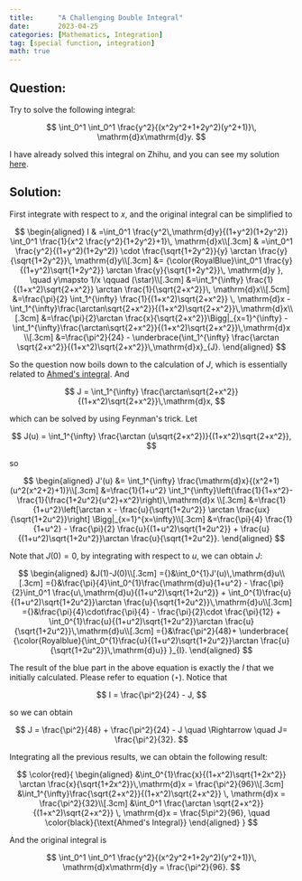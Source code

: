 ```yaml
---
title:      "A Challenging Double Integral"
date:       2023-04-25
categories: [Mathematics, Integration]
tag: [special function, integration]
math: true
---
```

## Question:
Try to solve the following integral:

$$
\int_0^1 \int_0^1 \frac{y^2}{(x^2y^2+1+2y^2)(y^2+1)}\, \mathrm{d}x\mathrm{d}y.
$$

I have already solved this integral on Zhihu, and you can see my solution [here](https://www.zhihu.com/question/597465258/answer/2999395127).

## Solution:
First integrate with respect to $x$, and the original integral can be simplified to

$$
\begin{aligned}
    I & =\int_0^1 \frac{y^2\,\mathrm{d}y}{(1+y^2)(1+2y^2)} \int_0^1 \frac{1}{x^2 \frac{y^2}{1+2y^2}+1}\, \mathrm{d}x\\[.3cm]
    & =\int_0^1 \frac{y^2}{(1+y^2)(1+2y^2)} \cdot \frac{\sqrt{1+2y^2}}{y} \arctan \frac{y}{\sqrt{1+2y^2}}\, \mathrm{d}y\\[.3cm]
    &= {\color{RoyalBlue}\int_0^1 \frac{y}{(1+y^2)\sqrt{1+2y^2}} \arctan \frac{y}{\sqrt{1+2y^2}}\, \mathrm{d}y  }, \quad y\mapsto 1/x \qquad (\star)\\[.3cm]
    &=\int_1^{\infty} \frac{1}{(1+x^2)\sqrt{2+x^2}} \arctan \frac{1}{\sqrt{2+x^2}}\, \mathrm{d}x\\[.5cm]
    &=\frac{\pi}{2} \int_1^{\infty} \frac{1}{(1+x^2)\sqrt{2+x^2}} \, \mathrm{d}x - \int_1^{\infty}\frac{\arctan\sqrt{2+x^2}}{(1+x^2)\sqrt{2+x^2}}\,\mathrm{d}x\\[.3cm]
    &=\frac{\pi}{2}\arctan \frac{x}{\sqrt{2+x^2}}\Bigg|_{x=1}^{\infty} - \int_1^{\infty}\frac{\arctan\sqrt{2+x^2}}{(1+x^2)\sqrt{2+x^2}}\,\mathrm{d}x \\[.3cm]
    &=\frac{\pi^2}{24} - \underbrace{\int_1^{\infty} \frac{\arctan \sqrt{2+x^2}}{(1+x^2)\sqrt{2+x^2}}\,\mathrm{d}x}_{J}.
\end{aligned}
$$

So the question now boils down to the calculation of $J$, which is essentially related to [Ahmed's integral](https://arxiv.org/abs/1411.5169). And

$$
J  = \int_1^{\infty} \frac{\arctan\sqrt{2+x^2}}{(1+x^2)\sqrt{2+x^2}}\,\mathrm{d}x,
$$

which can be solved by using Feynman's trick. Let

$$
J(u) = \int_1^{\infty} \frac{\arctan (u\sqrt{2+x^2})}{(1+x^2)\sqrt{2+x^2}},
$$

so 

$$
\begin{aligned}
J'(u) &= \int_1^{\infty} \frac{\mathrm{d}x}{(x^2+1)(u^2(x^2+2)+1)}\\[.3cm]
&=\frac{1}{1+u^2} \int_1^{\infty}\left(\frac{1}{1+x^2}-\frac{1}{\frac{1+2u^2}{u^2}+x^2}\right)\,\mathrm{d}x    \\[.3cm]
&=\frac{1}{1+u^2}\left[\arctan x - \frac{u}{\sqrt{1+2u^2}} \arctan \frac{ux}{\sqrt{1+2u^2}}\right] \Bigg|_{x=1}^{x=\infty}\\[.3cm]
&=\frac{\pi}{4} \frac{1}{1+u^2} - \frac{\pi}{2} \frac{u}{(1+u^2)\sqrt{1+2u^2}} + \frac{u}{(1+u^2)\sqrt{1+2u^2}}\arctan \frac{u}{\sqrt{1+2u^2}}.
\end{aligned}
$$

Note that $J(0) = 0$, by integrating with respect to $u$, we can obtain $J$:

$$
\begin{aligned}
&J(1)-J(0)\\[.3cm]
={}&\int_0^{1}J'(u)\,\mathrm{d}u\\[.3cm]
={}&\frac{\pi}{4}\int_0^{1}\frac{\mathrm{d}u}{1+u^2} - \frac{\pi}{2}\int_0^1 \frac{u\,\mathrm{d}u}{(1+u^2)\sqrt{1+2u^2}} + \int_0^{1}\frac{u}{(1+u^2)\sqrt{1+2u^2}}\arctan \frac{u}{\sqrt{1+2u^2}}\,\mathrm{d}u\\[.3cm]
={}&\frac{\pi}{4}\cdot\frac{\pi}{4} - \frac{\pi}{2}\cdot \frac{\pi}{12} + \int_0^{1}\frac{u}{(1+u^2)\sqrt{1+2u^2}}\arctan \frac{u}{\sqrt{1+2u^2}}\,\mathrm{d}u\\[.3cm]
={}&\frac{\pi^2}{48}+ \underbrace{
    {\color{Royalblue}{\int_0^{1}\frac{u}{(1+u^2)\sqrt{1+2u^2}}\arctan \frac{u}{\sqrt{1+2u^2}}\,\mathrm{d}u}}
}_{I}.
\end{aligned}
$$

The result of the blue part in the above equation is exactly the $I$ that we initially calculated. Please refer to equation $(\star)$. Notice that

$$
I = \frac{\pi^2}{24} - J,
$$

so we can obtain

$$
J = \frac{\pi^2}{48} + \frac{\pi^2}{24} - J \quad \Rightarrow \quad J= \frac{\pi^2}{32}.
$$

Integrating all the previous results, we can obtain the following result:

$$
\color{red}{
\begin{aligned}
    &\int_0^{1}\frac{x}{(1+x^2)\sqrt{1+2x^2}} \arctan \frac{x}{\sqrt{1+2x^2}}\,\mathrm{d}x = \frac{\pi^2}{96}\\[.3cm]
    &\int_1^{\infty}\frac{\sqrt{2+x^2}}{(1+x^2)\sqrt{2+x^2}} \, \mathrm{d}x = \frac{\pi^2}{32}\\[.3cm]
    &\int_0^1 \frac{\arctan \sqrt{2+x^2}}{(1+x^2)\sqrt{2+x^2}} \, \mathrm{d}x = \frac{5\pi^2}{96}, \quad \color{black}{\text{Ahmed's Integral}}
\end{aligned}
}
$$

And the original integral is

$$
\int_0^1 \int_0^1 \frac{y^2}{(x^2y^2+1+2y^2)(y^2+1)}\, \mathrm{d}x\mathrm{d}y = \frac{\pi^2}{96}.
$$